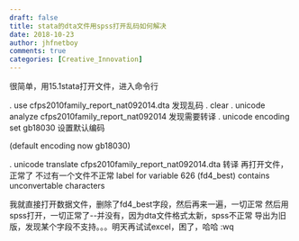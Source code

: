```yaml
---
draft: false
title: stata的dta文件用spss打开乱码如何解决
date: 2018-10-23
author: jhfnetboy
comments: true
categories: [Creative_Innovation]
---
```

很简单，用15.1stata打开文件，进入命令行

. use cfps2010family_report_nat092014.dta
发现乱码
. clear
. unicode analyze cfps2010family_report_nat092014
发现需要转译
. unicode encoding set gb18030
设置默认编码

(default encoding now gb18030)

. unicode translate cfps2010family_report_nat092014.dta
转译
再打开文件，正常了
不过有一个文件不正常
label for variable 626 (fd4_best) contains unconvertable characters

我就直接打开数据文件，删除了fd4_best字段，然后再来一遍，一切正常
然后用spss打开，一切正常了--并没有，因为dta文件格式太新，spss不正常
导出为旧版，发现某个字段不支持。。。明天再试试excel，困了，哈哈
:wq

